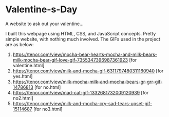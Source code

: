 # Valentine-s-Day
A website to ask out your valentine... 

I built this webpage using HTML, CSS, and JavaScript concepts. Pretty simple website, with nothing much involved. 
The GIFs used in the project are as below:
1. https://tenor.com/view/mocha-bear-hearts-mocha-and-milk-bears-milk-mocha-bear-gif-love-gif-7355347396987361923 [for valentine.html]
2. https://tenor.com/view/milk-and-mocha-gif-6311797480311160940 [for yes.html]
3. https://tenor.com/view/milk-mocha-milk-and-mocha-bears-gr-grr-gif-14786813 [for no.html]
4. https://tenor.com/view/mad-cat-gif-1332681732009120939 [for no2.html]
5. https://tenor.com/view/milk-and-mocha-cry-sad-tears-upset-gif-15114687 [for no3.html]
